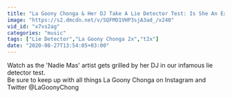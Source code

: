 ```yaml
---
title: "La Goony Chonga & Her DJ Take A Lie Detector Test: Is She An Ex-Cam Girl?"
image: "https://s2.dmcdn.net/v/SQFMO1VHP3sjA3ad_/x240"
vid_id: "x7vs2ag"
categories: "music"
tags: ["Lie Detector","La Goony Chonga 2x","t2x"]
date: "2020-08-27T13:54:05+03:00"
---
```

Watch as the 'Nadie Mas' artist gets grilled by her DJ in our infamous lie detector test.  <br>Be sure to keep up with all things La Goony Chonga on Instagram and Twitter @LaGoonyChong
